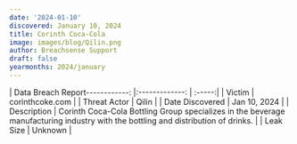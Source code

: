 ```yaml
---
date: '2024-01-10'
discovered: January 10, 2024
title: Corinth Coca-Cola
image: images/blog/Qilin.png
author: Breachsense Support
draft: false
yearmonths: 2024/january
---
```


| Data Breach Report------------:     |:-------------:    | :-----:|
| Victim      | corinthcoke.com      | 
| Threat Actor      | Qilin      | 
| Date Discovered      | Jan 10, 2024      | 
| Description      | Corinth Coca-Cola Bottling Group specializes in the beverage manufacturing industry with the bottling and distribution of drinks.      | 
| Leak Size      | Unknown      | 


